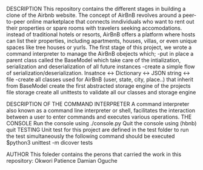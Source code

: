 
DESCRIPTION
This repository contains the different stages in building a clone of the Airbnb website.
The concept of AirBnB revolves around a peer-to-peer online marketplace that connects inndividuals who want to rent out their properties or spare rooms with travelers seeking accomodations. instead of traditional hotels or resorts, AirBnB offers a platform where hosts can list their properties, including apartments, houses, villas, or even unique spaces like tree houses or yurls.
The first stage of this project, we wrote a command interpreter to manage the AirBnB obejects which;
-put in place a parent class called the BaseModel  which take care of the intialization, serialization and deserialization of all future instances
-create a simple flow of serialization/deserialization. Insatnce <-> Dictionary <-> JSON string <-> file
-create all classes used  for AirBnB (user, state, city, place..) that inherit from BaseModel
create the first abstracted storage engine of the projects file storage
create all unittests to validate all our classes and storage engine

DESCRIPTION OF THE COMMAND INTERPRETER
A command interpreter also known as a command line interpreter or shell, facilitates the interaction between a user to enter commands and executes various operations.
THE CONSOLE
Run the console using ./console.py
Quit the console using (hbnb) quit
TESTING
Unit test for this project are defined in the test folder to run the test simultaneously the following command should be executed $python3 unittest -m dicover tests

AUTHOR
This foleder contains the perons that carried the work in this repository:
Okwori Patience
Damian Oguche
 


